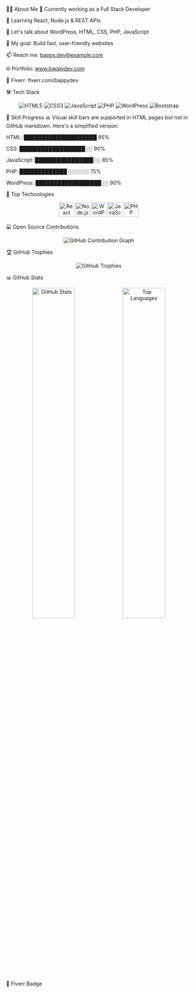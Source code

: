 🧑‍💻 About Me
🔭 Currently working as a Full Stack Developer

🌱 Learning React, Node.js & REST APIs

💬 Let's talk about WordPress, HTML, CSS, PHP, JavaScript

🎯 My goal: Build fast, user-friendly websites

📫 Reach me: <a href="mailto:bappy.dev@example.com">bappy.dev@example.com</a>

🌐 Portfolio: www.bappydev.com

💼 Fiverr: fiverr.com/bappydev

🛠️ Tech Stack
<p align="center"> <img src="https://img.shields.io/badge/HTML5-E34F26?style=for-the-badge&logo=html5&logoColor=white" alt="HTML5" /> <img src="https://img.shields.io/badge/CSS3-1572B6?style=for-the-badge&logo=css3&logoColor=white" alt="CSS3" /> <img src="https://img.shields.io/badge/JavaScript-F7DF1E?style=for-the-badge&logo=javascript&logoColor=black" alt="JavaScript" /> <img src="https://img.shields.io/badge/PHP-777BB4?style=for-the-badge&logo=php&logoColor=white" alt="PHP" /> <img src="https://img.shields.io/badge/WordPress-21759B?style=for-the-badge&logo=wordpress&logoColor=white" alt="WordPress" /> <img src="https://img.shields.io/badge/Bootstrap-7952B3?style=for-the-badge&logo=bootstrap&logoColor=white" alt="Bootstrap" /> </p>
🌟 Skill Progress
📊 Visual skill bars are supported in HTML pages but not in GitHub markdown. Here's a simplified version:

HTML: ████████████████████ 95%

CSS: ██████████████████░░ 90%

JavaScript: ████████████████░░ 85%

PHP: █████████████░░░░░░ 75%

WordPress: ██████████████████░░ 90%

🔧 Top Technologies
<p align="center"> <img src="https://cdn.jsdelivr.net/gh/devicons/devicon/icons/react/react-original.svg" width="40" title="React" alt="React" /> <img src="https://cdn.jsdelivr.net/gh/devicons/devicon/icons/nodejs/nodejs-original.svg" width="40" title="Node.js" alt="Node.js" /> <img src="https://cdn.jsdelivr.net/gh/devicons/devicon/icons/wordpress/wordpress-plain.svg" width="40" title="WordPress" alt="WordPress" /> <img src="https://cdn.jsdelivr.net/gh/devicons/devicon/icons/javascript/javascript-original.svg" width="40" title="JavaScript" alt="JavaScript" /> <img src="https://cdn.jsdelivr.net/gh/devicons/devicon/icons/php/php-original.svg" width="40" title="PHP" alt="PHP" /> </p>
💻 Open Source Contributions
<p align="center"> <img src="https://github-readme-activity-graph.cyclic.app/graph?username=bappyroy270320&theme=radical" alt="GitHub Contribution Graph" /> </p>
🏆 GitHub Trophies
<p align="center"> <img src="https://github-profile-trophy.vercel.app/?username=bappyroy270320&theme=radical&no-bg=true&margin-w=15&margin-h=15" alt="GitHub Trophies" /> </p>
📊 GitHub Stats
<p align="center"> <img src="https://github-readme-stats.vercel.app/api?username=bappyroy270320&show_icons=true&theme=radical&hide_border=true" width="48%" alt="GitHub Stats" /> <img src="https://github-readme-stats.vercel.app/api/top-langs/?username=bappyroy270320&layout=compact&theme=radical&hide_border=true" width="48%" alt="Top Languages" /> </p>
💼 Fiverr Badge
<p align="center"> <a href="https://www.fiverr.com/bappydev" target="_blank" rel="noopener noreferrer"> <img src="https://img.shields.io/badge/Fiverr-BappyDev
